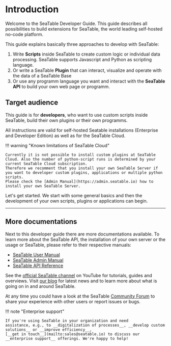 # Introduction

Welcome to the SeaTable Developer Guide. This guide describes all possibilities to build extensions for SeaTable, the world leading self-hosted no-code platform.

This guide explains basically three approaches to develop with SeaTable:

1. Write **Scripts** inside SeaTable to create custom logic or individual data processing. SeaTable supports Javascript and Python as scripting language. 
1. Or write a SeaTable **Plugin** that can interact, visualize and operate with the data of a SeaTable Base
1. Or use any programm language you want and interact with the **SeaTable API** to build your own web page or programm.

## Target audience

This guide is for **developers**, who want to use custom scripts inside SeaTable, build their own plugins or their own programms.

All instructions are valid for self-hosted Seatable installations (Enterprise and Developer Edition) as well as for the SeaTable Cloud.

!!! warning "Known limitations of SeaTable Cloud"

    Currently it is not possible to install custom plugins at SeaTable Cloud. Also the number of python-script runs is determined by your current SeaTable Cloud subscription.
    Therefore we recomment that you install your own SeaTable Server if you want to developer custom plugins, applications or multiple python scripts. 
    Please check the [Admin Manual](https://admin.seatable.io) how to install your own SeaTable Server.

Let's get started. We start with some general basics and then the development of your own scripts, plugins or applications can begin.

---

## More documentations

Next to this developer guide there are more documentations available. To learn more about the SeaTable API, the installation of your own server or the usage or SeaTable, please refer to their respective manuals:

- [SeaTable User Manual](https://docs.seatable.io/?lang=auto)
- [SeaTable Admin Manual](https://admin.seatable.io)
- [SeaTable API Reference](https://api.seatable.io)

See the [official SeaTable channel](https://youtube.com/seatable) on YouTube for tutorials, guides and overviews. Visit [our blog](https://seatable.io/blog/?lang=auto) for latest news and to learn more about what is going on in and around SeaTable.

At any time you could have a look at the SeaTable [Community Forum](https://forum.seatable.io) to share your experience with other users or report issues or bugs.

!!! note "Enterprise support"

    If you're using SeaTable in your organization and need
    assistance, e.g., to __digitalization of processes__, __develop custom solutions__ or __improve efficiency__,
    [__get in touch__](mailto:sales@seatable.io) to discuss our __enterprise support__ offerings. We're happy to help!
